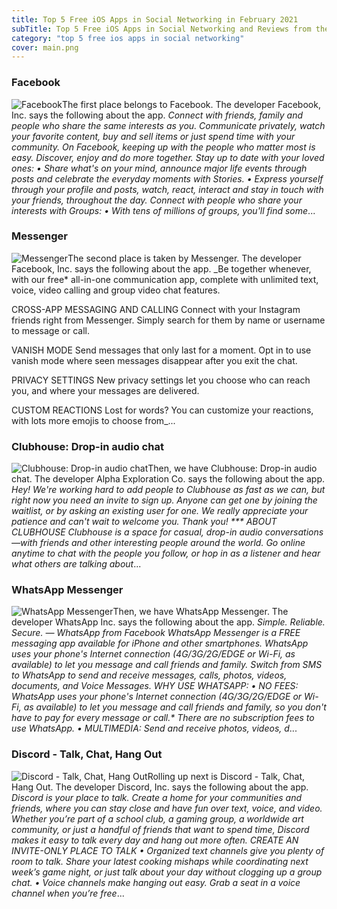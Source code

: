 ```yaml
---
title: Top 5 Free iOS Apps in Social Networking in February 2021
subTitle: Top 5 Free iOS Apps in Social Networking and Reviews from the AppStore in February 2021.
category: "top 5 free ios apps in social networking"
cover: main.png
---
```


### Facebook

![Facebook](https://is4-ssl.mzstatic.com/image/thumb/Purple124/v4/96/50/17/96501710-226d-0600-7bd1-bbce5d27a368/Icon-Production-0-0-1x_U007emarketing-0-0-0-7-0-0-sRGB-0-0-0-GLES2_U002c0-512MB-85-220-0-0.png/100x100bb.png)The first place belongs to Facebook. The developer Facebook, Inc. says the following about the app. _Connect with friends, family and people who share the same interests as you. Communicate privately, watch your favorite content, buy and sell items or just spend time with your community. On Facebook, keeping up with the people who matter most is easy. Discover, enjoy and do more together.    Stay up to date with your loved ones:   • Share what's on your mind, announce major life events through posts and celebrate the everyday moments with Stories.   • Express yourself through your profile and posts, watch, react, interact and stay in touch with your friends, throughout   the day.  Connect with people who share your interests with Groups:   • With tens of millions of groups, you'll find some_...

### Messenger

![Messenger](https://is1-ssl.mzstatic.com/image/thumb/Purple114/v4/5a/b5/12/5ab512a5-a01b-b4f5-f62b-2d4e270bc996/AppIcon-0-1x_U007emarketing-0-7-0-0-sRGB-85-220.png/100x100bb.png)The second place is taken by Messenger. The developer Facebook, Inc. says the following about the app. _Be together whenever, with our free* all-in-one communication app, complete with unlimited text, voice, video calling and group video chat features.  CROSS-APP MESSAGING AND CALLING Connect with your Instagram friends right from Messenger. Simply search for them by name or username to message or call.   VANISH MODE Send messages that only last for a moment. Opt in to use vanish mode where seen messages disappear after you exit the chat.  PRIVACY SETTINGS  New privacy settings let you choose who can reach you, and where your messages are delivered.  CUSTOM REACTIONS Lost for words? You can customize your reactions, with lots more emojis to choose from_...

### Clubhouse: Drop-in audio chat

![Clubhouse: Drop-in audio chat](https://is3-ssl.mzstatic.com/image/thumb/Purple124/v4/8e/d4/81/8ed48154-8099-32be-b65d-20a24ffe9590/AppIcon-1x_U007emarketing-0-6-0-85-220.png/100x100bb.png)Then, we have Clubhouse: Drop-in audio chat. The developer Alpha Exploration Co. says the following about the app. _Hey! We're working hard to add people to Clubhouse as fast as we can, but right now you need an invite to sign up. Anyone can get one by joining the waitlist, or by asking an existing user for one.  We really appreciate your patience and can't wait to welcome you. Thank you!   ***  ABOUT CLUBHOUSE  Clubhouse is a space for casual, drop-in audio conversations—with friends and other interesting people around the world.  Go online anytime to chat with the people you follow, or hop in as a listener and hear what others are talking about_...

### WhatsApp Messenger

![WhatsApp Messenger](https://is1-ssl.mzstatic.com/image/thumb/Purple114/v4/12/1d/30/121d30b2-a7dc-ae1a-676c-8b2438680dc8/AppIcon-0-1x_U007emarketing-0-6-0-0-85-220.png/100x100bb.png)Then, we have WhatsApp Messenger. The developer WhatsApp Inc. says the following about the app. _Simple. Reliable. Secure. — WhatsApp from Facebook  WhatsApp Messenger is a FREE messaging app available for iPhone and other smartphones. WhatsApp uses your phone's Internet connection (4G/3G/2G/EDGE or Wi-Fi, as available) to let you message and call friends and family. Switch from SMS to WhatsApp to send and receive messages, calls, photos, videos, documents, and Voice Messages.  WHY USE WHATSAPP:  • NO FEES: WhatsApp uses your phone's Internet connection (4G/3G/2G/EDGE or Wi-Fi, as available) to let you message and call friends and family, so you don't have to pay for every message or call.* There are no subscription fees to use WhatsApp.  • MULTIMEDIA: Send and receive photos, videos, d_...

### Discord - Talk, Chat, Hang Out

![Discord - Talk, Chat, Hang Out](https://is1-ssl.mzstatic.com/image/thumb/Purple124/v4/6a/8f/59/6a8f590f-695c-ab2b-09d4-dad88e99449e/AppIcon-0-0-1x_U007emarketing-0-0-0-7-0-0-sRGB-0-0-0-GLES2_U002c0-512MB-85-220-0-0.png/100x100bb.png)Rolling up next is Discord - Talk, Chat, Hang Out. The developer Discord, Inc. says the following about the app. _Discord is your place to talk. Create a home for your communities and friends, where you can stay close and have fun over text, voice, and video. Whether you’re part of a school club, a gaming group, a worldwide art community, or just a handful of friends that want to spend time, Discord makes it easy to talk every day and hang out more often.  CREATE AN INVITE-ONLY PLACE TO TALK •  Organized text channels give you plenty of room to talk. Share your latest cooking mishaps while coordinating next week’s game night, or just talk about your day without clogging up a group chat. •  Voice channels make hanging out easy. Grab a seat in a voice channel when you’re free_...

